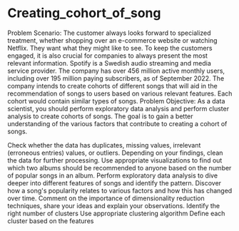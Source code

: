 # Creating_cohort_of_song
Problem Scenario:      The customer always looks forward to specialized treatment, whether shopping over an e-commerce website or watching Netflix. They want what they might like to see. To keep the customers engaged, it is also crucial for companies to always present the most relevant information. Spotify is a Swedish audio streaming and media service provider. The company has over 456 million active monthly users, including over 195 million paying subscribers, as of September 2022. The company intends to create cohorts of different songs that will aid in the recommendation of songs to users based on various relevant features. Each cohort would contain similar types of songs.
Problem Objective:      As a data scientist, you should perform exploratory data analysis and perform cluster analysis to create cohorts of songs. The goal is to gain a better understanding of the various factors that contribute to creating a cohort of songs.


Check whether the data has duplicates, missing values, irrelevant (erroneous entries) values, or outliers.
Depending on your findings, clean the data for further processing.
Use appropriate visualizations to find out which two albums should be recommended to anyone based on the number of popular songs in an album.
Perform exploratory data analysis to dive deeper into different features of songs and identify the pattern.
Discover how a song's popularity relates to various factors and how this has changed over time.
Comment on the importance of dimensionality reduction techniques, share your ideas and explain your observations.
Identify the right number of clusters
Use appropriate clustering algorithm
Define each cluster based on the features
